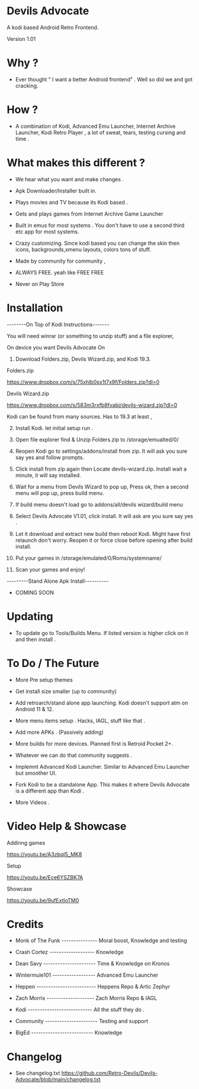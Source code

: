 # Devils Advocate
A kodi based Android Retro Frontend.

Version 1.01 

# Why ? 

- Ever thought " I want a better Android  frontend" . Well so did we and got cracking. 

# How ? 

- A combination of Kodi, Advanced Emu Launcher, Internet Archive Launcher, Kodi Retro Player , a lot of sweat, tears, testing cursing and time .

# What makes this different ? 

- We hear what you want and make changes . 

- Apk Downloader/Installer built in.

- Plays movies and TV because its Kodi based .

- Gets and plays games from Internet Archive Game Launcher 

- Built in emus for most systems . You don't have to use a second third etc app for most systems.

- Crazy customizing.  Since kodi based you can change the skin then icons, backgrounds,xmenu layouts, colors tons of stuff. 

- Made by community for community , 

- ALWAYS FREE. yeah like FREE FREE 

- Never on Play Store 

# Installation 

--------On Top of Kodi Instructions-------

You will need winrar (or something to unzip stuff) and a file explorer, 

On device you want Devils Advocate On 

1. Download Folders.zip, Devils Wizard.zip, and Kodi 19.3.

Folders.zip 

https://www.dropbox.com/s/75xhlb0sx1t7x9f/Folders.zip?dl=0

Devils Wizard.zip

https://www.dropbox.com/s/583m3rxfb8fvabj/devils-wizard.zip?dl=0

Kodi can be found from many sources. Has to 19.3 at least , 

2. Install Kodi. let initial setup run .

3. Open file explorer find & Unzip Folders.zip to /storage/emualted/0/

4. Reopen Kodi go to settings/addons/install from zip. It will ask you sure say yes and follow prompts.

5. Click install from zip again then Locate devils-wizard.zip. Install wait a minute, it will say installed. 

6. Wait for a menu from Devils Wizard to pop up, Press ok, then a second menu will pop up, press build menu.

7. If build menu doesn't load go to addons/all/devils wizard/build menu

8. Select Devils Advocate V1.01, click install. It will ask are you sure say yes . 

9. Let it download and extract new build then reboot Kodi. Might have first relaunch don't worry. Reopen it or force close before opening after build install. 

10. Put your games in /storage/emulated/0/Roms/systemname/

11. Scan your games and enjoy!

---------Stand Alone Apk Install----------

- COMING SOON 

# Updating 

- To update go to Tools/Builds Menu. If listed version is higher click on it and then install .

# To Do / The Future

- More Pre setup themes

- Get install size smaller (up to community)

- Add retroarch/stand alone app launching. Kodi doesn't support atm on Android 11 & 12. 

- More menu items setup . Hacks, IAGL, stuff like that .

- Add more APKs . (Passively adding)

- More builds for more devices. Planned first is Retroid Pocket 2+.

- Whatever we can do that community suggests .

- Implemnt Advanced Kodi Launcher. Similar to Advanced Emu Launcher but smoother UI.

- Fork Kodi to be a standalone App. This makes it where Devils Advocate is a different app than Kodi . 

- More Videos .

# Video Help & Showcase

Addinng games 

https://youtu.be/A3zbqI5_MK8

Setup 

https://youtu.be/Ece6YSZBK7A

Showcase

https://youtu.be/9ufExtloTM0


# Credits

- Monk of The Funk --------------- Moral boost, Knowledge and testing 

- Crash Cortez ------------------- Knowledge

- Dean Savy ---------------------- Time & Knowledge on Kronos

- Wintermule101 ------------------ Advanced Emu Launcher 

- Heppen ------------------------- Heppens Repo & Artic Zephyr 

- Zach Morris -------------------- Zach Morris Repo & IAGL

- Kodi --------------------------- All the stuff they do .

- Community ---------------------- Testing and support 

- BigEd -------------------------- Knowledge 

# Changelog

- See changelog.txt https://github.com/Retro-Devils/Devils-Advocate/blob/main/changelog.txt

